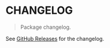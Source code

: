 # CHANGELOG

> Package changelog.

See [GitHub Releases](https://github.com/stdlib-js/stats-base-smeankbn/releases) for the changelog.